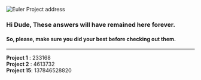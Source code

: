 ![Euler Project address](https://projecteuler.net/themes/20210213/logo_default.png)
### Hi Dude, These answers will have remained here forever.
#### So, please, make sure you did your best before checking out them.
<hr>

**Project 1** : 233168 <br>
**Project 2** : 4613732 <br>
**Project 15**: 137846528820 <br>

